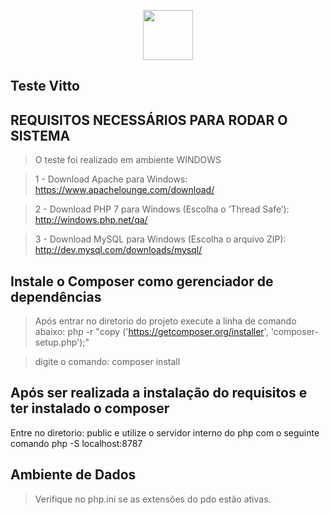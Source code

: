 <p align="center"><img width="80" src="https://sistemavitto.com.br/_assets/img/app-maisusado.png"></p>

## Teste Vitto

## REQUISITOS NECESSÁRIOS PARA RODAR O SISTEMA

> O teste foi realizado em ambiente WINDOWS

> 1 - Download Apache para Windows: https://www.apachelounge.com/download/

> 2 -  Download PHP 7 para Windows (Escolha o ‘Thread Safe’): http://windows.php.net/qa/

> 3 -  Download MySQL para Windows (Escolha o arquivo ZIP): http://dev.mysql.com/downloads/mysql/

## Instale o Composer como gerenciador de dependências
> Após entrar no diretorio do projeto execute a linha de comando abaixo:
php -r "copy ('https://getcomposer.org/installer', 'composer-setup.php');"

>digite o comando: composer install

## Após ser realizada a instalação do requisitos e ter instalado o composer
Entre no diretorio: public e utilize o servidor interno do php com o seguinte comando
php -S localhost:8787

## Ambiente de Dados
> Verifique no php.ini se as extensões do pdo estão ativas.

